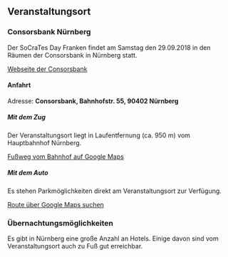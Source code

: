## Veranstaltungsort

### Consorsbank Nürnberg

Der SoCraTes Day Franken findet am Samstag den 29.09.2018 in den Räumen der Consorsbank in Nürnberg statt.

[Webseite der Consorsbank](https://www.consorsbank.de/)

#### Anfahrt

Adresse: **Consorsbank, Bahnhofstr. 55, 90402 Nürnberg**

##### Mit dem Zug

Der Veranstaltungsort liegt in Laufentfernung (ca. 950 m) vom Hauptbahnhof Nürnberg.

[Fußweg vom Bahnhof auf Google Maps](https://www.google.de/maps/dir/N%C3%BCrnberg+Hauptbahnhof,+Bahnhofpl.+9,+90443+N%C3%BCrnberg/BNP+Paribas+S.A.+Niederlassung+Deutschland,+Bahnhofstra%C3%9Fe+55,+90402+N%C3%BCrnberg/@49.4468962,11.0824867,16z/data=!3m1!4b1!4m14!4m13!1m5!1m1!1s0x479f57a0b04f998b:0xd66da598d803c498!2m2!1d11.0825317!2d49.4455822!1m5!1m1!1s0x479f579f1ec78275:0x134c1ba92ed942ca!2m2!1d11.0918222!2d49.4482576!3e2)

##### Mit dem Auto

Es stehen Parkmöglichkeiten direkt am Veranstaltungsort zur Verfügung.

[Route über Google Maps suchen](https://www.google.de/maps/dir//BNP+Paribas+S.A.+Niederlassung+Deutschland,+Bahnhofstra%C3%9Fe+55,+90402+N%C3%BCrnberg/@49.448348,11.0216107,12z/data=!4m8!4m7!1m0!1m5!1m1!1s0x479f579f1ec78275:0x134c1ba92ed942ca!2m2!1d11.0918222!2d49.4482576)

### Übernachtungsmöglichkeiten

Es gibt in Nürnberg eine große Anzahl an Hotels. Einige davon sind vom Veranstaltungsort auch zu Fuß gut erreichbar.
